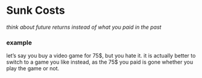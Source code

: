 # Sunk Costs

_think about future returns instead of what you paid in the past_

### example

let’s say you buy a video game for $75\$$, but you hate it. it is actually better to switch to a game you like instead, as the $75\$$ you paid is gone whether you play the game or not.
